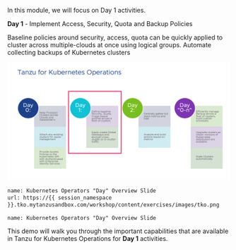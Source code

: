 In this module, we will focus on Day 1 activities.

**Day 1** - Implement Access, Security, Quota and Backup Policies

Baseline policies around security, access, quota can be quickly applied to cluster across multiple-clouds at once using logical groups.
Automate collecting backups of Kubernetes clusters 

![](./exercises/images/tko.png)

```dashboard:create-dashboard
name: Kubernetes Operators "Day" Overview Slide
url: https://{{ session_namespace }}.tko.mytanzusandbox.com/workshop/content/exercises/images/tko.png
```

```dashboard:delete-dashboard
name: Kubernetes Operators "Day" Overview Slide
```
This demo will walk you through the important capabilities that are available in Tanzu for Kubernetes Operations for **Day 1** activities.